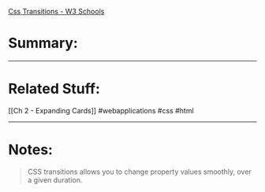 [Css Transitions - W3 Schools](https://www.w3schools.com/css/css3_transitions.asp)
# Summary:
---
# Related Stuff:
[[Ch 2 - Expanding Cards]]
#webapplications 
#css 
#html 

---
# Notes:
> CSS transitions allows you to change property values smoothly, over a given duration.